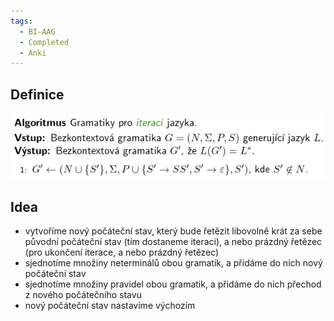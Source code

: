 ```yaml
---
tags:
  - BI-AAG
  - Completed
  - Anki
---
```


## Definice
![](Attachments/Pasted%20image%2020231206124643.png)

## Idea
- vytvoříme nový počáteční stav, který bude řetězit libovolně krát za sebe původní počáteční stav (tím dostaneme iteraci), a nebo prázdný řetězec (pro ukončení iterace, a nebo prázdný řetězec)
- sjednotíme množiny neterminálů obou gramatik, a přidáme do nich nový počáteční stav
- sjednotíme množiny pravidel obou gramatik, a přidáme do nich přechod z nového počátečního stavu
- nový počáteční stav nastavíme výchozím